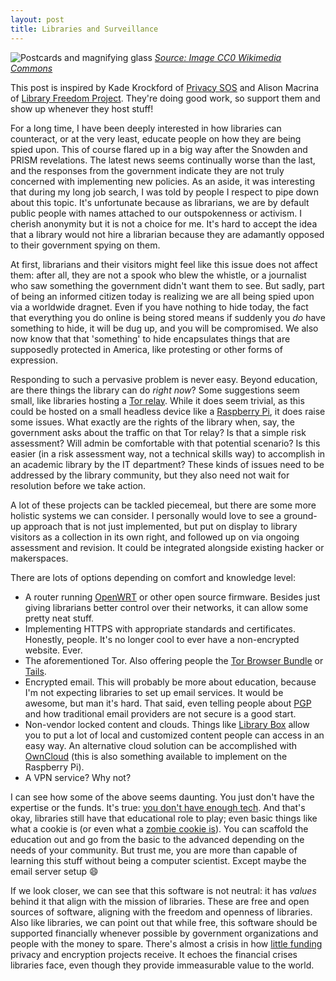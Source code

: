 ```yaml
---
layout: post
title: Libraries and Surveillance
---
```


![Postcards and magnifying glass](https://upload.wikimedia.org/wikipedia/commons/thumb/e/e0/Postcards_and_magnifying_glass.jpg/1280px-Postcards_and_magnifying_glass.jpg "We're talking the digital version of this")
[*Source: Image CC0 Wikimedia Commons*](https://upload.wikimedia.org/wikipedia/commons/thumb/e/e0/Postcards_and_magnifying_glass.jpg/1280px-Postcards_and_magnifying_glass.jpg)  


This post is inspired by Kade Krockford of [Privacy SOS](http://privacysos.org/) and Alison Macrina of [Library Freedom Project](https://libraryfreedomproject.org/). They're doing good work, so support them and show up whenever they host stuff!  

For a long time, I have been deeply interested in how libraries can counteract, or at the very least, educate people on how they are being spied upon. This of course flared up in a big way after the Snowden and PRISM revelations. The latest news seems continually worse than the last, and the responses from the government indicate they are not truly concerned with implementing new policies. As an aside, it was interesting that during my long job search, I was told by people I respect to pipe down about this topic. It's unfortunate because as librarians, we are by default public people with names attached to our outspokenness or activism. I cherish anonymity but it is not a choice for me. It's hard to accept the idea that a library would not hire a librarian because they are adamantly opposed to their government spying on them.     

At first, librarians and their visitors might feel like this issue does not affect them: after all, they are not a spook who blew the whistle, or a journalist who saw something the government didn't want them to see. But sadly, part of being an informed citizen today is realizing we are all being spied upon via a worldwide dragnet. Even if you have nothing to hide today, the fact that everything you do online is being stored means if suddenly you *do* have something to hide, it will be dug up, and you will be compromised. We also now know that that 'something' to hide encapsulates things that are supposedly protected in America, like protesting or other forms of expression.    

Responding to such a pervasive problem is never easy. Beyond education, are there things the library can do *right now*? Some suggestions seem small, like libraries hosting a [Tor relay](https://www.torproject.org/getinvolved/volunteer.html.en). While it does seem trivial, as this could be hosted on a small headless device like a [Raspberry Pi](http://www.raspberrypi.org/help/faqs/), it does raise some issues. What exactly are the rights of the library when, say, the government asks about the traffic on that Tor relay? Is that a simple risk assessment? Will admin be comfortable with that potential scenario? Is this easier (in a risk assessment way, not a technical skills way) to accomplish in an academic library by the IT department? These kinds of issues need to be addressed by the library community, but they also need not wait for resolution before we take action.  

A lot of these projects can be tackled piecemeal, but there are some more holistic systems we can consider. I personally would love to see a ground-up approach that is not just implemented, but put on display to library visitors as a collection in its own right, and followed up on via ongoing assessment and revision. It could be integrated alongside existing hacker or makerspaces.  

There are lots of options depending on comfort and knowledge level:  


* A router running [OpenWRT](https://openwrt.org/) or other open source firmware. Besides just giving librarians better control over their networks, it can allow some pretty neat stuff.
* Implementing HTTPS with appropriate standards and certificates. Honestly, people. It's no longer cool to ever have a         non-encrypted website. Ever.
* The aforementioned Tor. Also offering people the [Tor Browser Bundle](https://www.torproject.org/projects/torbrowser.html.en) or [Tails](https://tails.boum.org/).
* Encrypted email. This will probably be more about education, because I'm not expecting libraries to set up email             services. It would be awesome, but man it's hard. That said, even telling people about                                       [PGP](https://en.wikipedia.org/wiki/GNU_Privacy_Guard) and how traditional email providers are not secure is a good          start.
* Non-vendor locked content and clouds. Things like [Library Box](http://librarybox.us/) allow you to put a lot of local       and customized content people can access in an easy way. An alternative cloud solution can be accomplished with              [OwnCloud](https://owncloud.org/) (this is also something available to implement on the Raspberry Pi).
* A VPN service? Why not?  

I can see how some of the above seems daunting. You just don't have the expertise or the funds. It's true: [you don't have enough tech](http://www.thedigitalshift.com/2013/11/roy-tennant-digital-libraries/dont-enough-tech/). And that's okay, libraries still have that educational role to play; even basic things like what a cookie is (or even what a [zombie cookie is](http://www.propublica.org/podcast/item/podcast-why-tracking-is-scarier-with-zombie-cookies/)). You can scaffold the education out and go from the basic to the advanced depending on the needs of your community. But trust me, you are more than capable of learning this stuff without being a computer scientist. Except maybe the email server setup :smile:  

If we look closer, we can see that this software is not neutral: it has *values* behind it that align with the mission of libraries. These are free and open sources of software, aligning with the freedom and openness of libraries. Also like libraries, we can point out that while free, this software should be supported financially whenever possible by government organizations and people with the money to spare. There's almost a crisis in how [little funding](http://www.propublica.org/article/the-worlds-email-encryption-software-relies-on-one-guy-who-is-going-broke) privacy and encryption projects receive. It echoes the financial crises libraries face, even though they provide immeasurable value to the world.    
